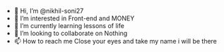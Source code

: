 - 👋 Hi, I’m @nikhil-soni27
- 👀 I’m interested in Front-end and MONEY
- 🌱 I’m currently learning lessons of life
- 💞️ I’m looking to collaborate on Nothing
- 📫 How to reach me Close your eyes and take my name i will be there

<!---
nikhil-soni27/nikhil-soni27 is a ✨ special ✨ repository because its `README.md` (this file) appears on your GitHub profile.
You can click the Preview link to take a look at your changes.
--->
